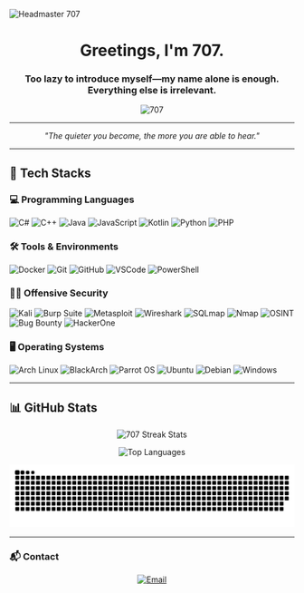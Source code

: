 ![Headmaster 707](https://user-images.githubusercontent.com/74038190/225813708-98b745f2-7d22-48cf-9150-083f1b00d6c9.gif)

<h1 align="center">Greetings, I'm 707.</h1>
<h3 align="center">Too lazy to introduce myself—my name alone is enough. Everything else is irrelevant.</h3>

<p align="center">
  <img src="https://komarev.com/ghpvc/?username=707io&label=Profile%20views&color=000000&style=flat" alt="707" />
</p>

---

<p align="center">
  <em>"The quieter you become, the more you are able to hear."</em>
</p>

---

## 🚀 Tech Stacks

### 💻 Programming Languages
![C#](https://img.shields.io/badge/C%23-%23239120.svg?style=for-the-badge&logo=csharp&logoColor=white)
![C++](https://img.shields.io/badge/C++-%2300599C.svg?style=for-the-badge&logo=c%2B%2B&logoColor=white)
![Java](https://img.shields.io/badge/Java-%23ED8B00.svg?style=for-the-badge&logo=openjdk&logoColor=white)
![JavaScript](https://img.shields.io/badge/JS-%23323330.svg?style=for-the-badge&logo=javascript&logoColor=%23F7DF1E)
![Kotlin](https://img.shields.io/badge/Kotlin-%237F52FF.svg?style=for-the-badge&logo=kotlin&logoColor=white)
![Python](https://img.shields.io/badge/Python-%233776AB.svg?style=for-the-badge&logo=python&logoColor=white)
![PHP](https://img.shields.io/badge/PHP-%23777BB4.svg?style=for-the-badge&logo=php&logoColor=white)

### 🛠 Tools & Environments
![Docker](https://img.shields.io/badge/Docker-%230db7ed.svg?style=for-the-badge&logo=docker&logoColor=white)
![Git](https://img.shields.io/badge/Git-%23F05033.svg?style=for-the-badge&logo=git&logoColor=white)
![GitHub](https://img.shields.io/badge/GitHub-%23121011.svg?style=for-the-badge&logo=github&logoColor=white)
![VSCode](https://img.shields.io/badge/VS%20Code-%230098DB.svg?style=for-the-badge&logo=visualstudiocode&logoColor=white)
![PowerShell](https://img.shields.io/badge/PowerShell-5391FE?style=for-the-badge&logo=powershell&logoColor=white)

### 🏴‍☠️ Offensive Security
![Kali](https://img.shields.io/badge/Kali-%23557C94.svg?style=for-the-badge&logo=kalilinux&logoColor=white)
![Burp Suite](https://img.shields.io/badge/Burp%20Suite-%23FF6600.svg?style=for-the-badge&logo=burpsuite&logoColor=white)
![Metasploit](https://img.shields.io/badge/Metasploit-%23000000.svg?style=for-the-badge&logo=metasploit&logoColor=white)
![Wireshark](https://img.shields.io/badge/Wireshark-%231A1AFF.svg?style=for-the-badge&logo=wireshark&logoColor=white)
![SQLmap](https://img.shields.io/badge/SQLmap-%23000000.svg?style=for-the-badge&logo=sqlite&logoColor=white)
![Nmap](https://img.shields.io/badge/Nmap-%23008080.svg?style=for-the-badge&logo=nmap&logoColor=white)
![OSINT](https://img.shields.io/badge/OSINT-%23800080.svg?style=for-the-badge&logo=intelligencex&logoColor=white)
![Bug Bounty](https://img.shields.io/badge/Bug%20Bounty-%2300A551.svg?style=for-the-badge&logo=hackthebox&logoColor=white)
![HackerOne](https://img.shields.io/badge/HackerOne-%2318141E.svg?style=for-the-badge&logo=hackerone&logoColor=white)


### 🖥️ Operating Systems
![Arch Linux](https://img.shields.io/badge/Arch-%231793D1.svg?style=for-the-badge&logo=archlinux&logoColor=white)
![BlackArch](https://img.shields.io/badge/BlackArch-%23000000.svg?style=for-the-badge&logo=blackarchlinux&logoColor=white)
![Parrot OS](https://img.shields.io/badge/Parrot-%2320C20E.svg?style=for-the-badge&logo=parrotos&logoColor=white)
![Ubuntu](https://img.shields.io/badge/Ubuntu-%23E95420.svg?style=for-the-badge&logo=ubuntu&logoColor=white)
![Debian](https://img.shields.io/badge/Debian-%23A81D33.svg?style=for-the-badge&logo=debian&logoColor=white)
![Windows](https://img.shields.io/badge/Windows-%230078D6.svg?style=for-the-badge&logo=windows&logoColor=white)

---

## 📊 GitHub Stats

<p align="center">
  <img src="https://github-readme-streak-stats.herokuapp.com/?user=707io&theme=dark&hide_border=false" alt="707 Streak Stats" />
</p>

<p align="center">
  <img src="https://github-readme-stats.vercel.app/api/top-langs/?username=707io&theme=dark&hide_border=false&include_all_commits=true&count_private=true&layout=compact" alt="Top Languages" />
</p>
<p align="center">
  <picture>
    <source media="(prefers-color-scheme: dark)" srcset="https://raw.githubusercontent.com/707io/707io/output/github-snake-dark.svg" />
    <source media="(prefers-color-scheme: light)" srcset="https://raw.githubusercontent.com/707io/707io/output/github-snake.svg" />
    <img alt="github-snake" src="https://raw.githubusercontent.com/707io/707io/output/github-snake.svg" />
  </picture>
</p>

---

### 📬 Contact
<p align="center">
  <a href="mailto:707.gov@gmail.com">
    <img src="https://img.shields.io/badge/Email-%23D14836.svg?style=for-the-badge&logo=gmail&logoColor=white" alt="Email" />
  </a>
</p>
